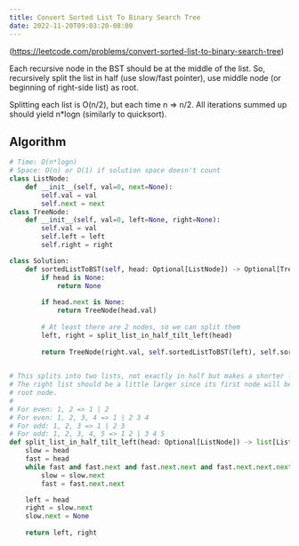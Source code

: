 ```yaml
---
title: Convert Sorted List To Binary Search Tree
date: 2022-11-20T09:03:20-08:00
---
```


(https://leetcode.com/problems/convert-sorted-list-to-binary-search-tree)

Each recursive node in the BST should be at the middle of the list.
So, recursively split the list in half (use slow/fast pointer), use
middle node (or beginning of right-side list) as root.

Splitting each list is O(n/2), but each time n => n/2. All iterations
summed up should yield n*logn (similarly to quicksort).


## Algorithm

```python
# Time: O(n*logn)
# Space: O(n) or O(1) if solution space doesn't count
class ListNode:
    def __init__(self, val=0, next=None):
        self.val = val
        self.next = next
class TreeNode:
    def __init__(self, val=0, left=None, right=None):
        self.val = val
        self.left = left
        self.right = right

class Solution:
    def sortedListToBST(self, head: Optional[ListNode]) -> Optional[TreeNode]:
        if head is None:
            return None
        
        if head.next is None:
            return TreeNode(head.val)
        
        # At least there are 2 nodes, so we can split them
        left, right = split_list_in_half_tilt_left(head)
        
        return TreeNode(right.val, self.sortedListToBST(left), self.sortedListToBST(right.next))
        

# This splits into two lists, not exactly in half but makes a shorter left list.
# The right list should be a little larger since its first node will be used as
# root node.
#
# For even: 1, 2 => 1 | 2
# For even: 1, 2, 3, 4 => 1 | 2 3 4
# For odd: 1, 2, 3 => 1 | 2 3
# For odd: 1, 2, 3, 4, 5 => 1 2 | 3 4 5
def split_list_in_half_tilt_left(head: Optional[ListNode]) -> list[ListNode]:
    slow = head
    fast = head
    while fast and fast.next and fast.next.next and fast.next.next.next:
        slow = slow.next
        fast = fast.next.next

    left = head
    right = slow.next
    slow.next = None
    
    return left, right

```



